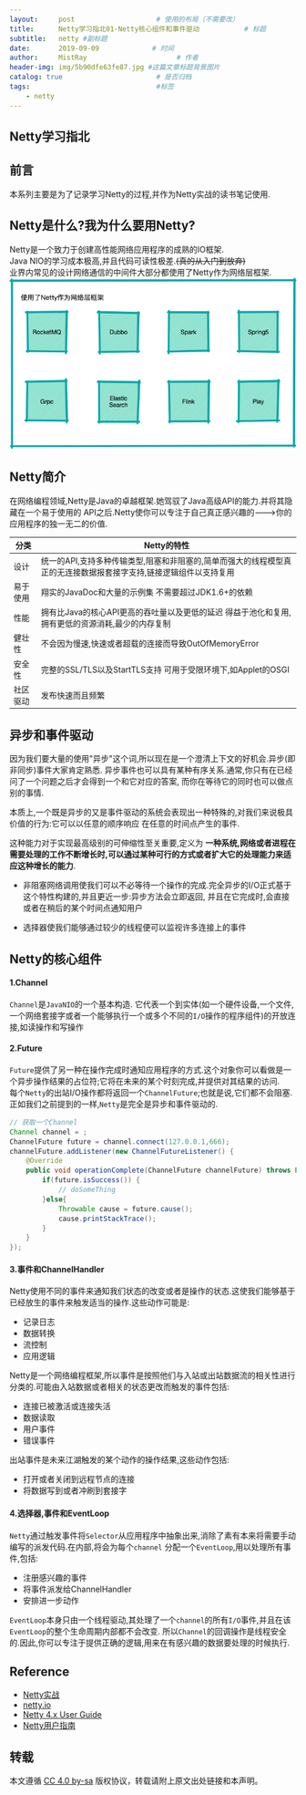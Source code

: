 ```yaml
---
layout:     post                    # 使用的布局（不需要改）
title:      Netty学习指北01-Netty核心组件和事件驱动           # 标题 
subtitle:   netty #副标题
date:       2019-09-09             # 时间
author:     MistRay                      # 作者
header-img: img/5b90dfe63fe87.jpg #这篇文章标题背景图片
catalog: true                       # 是否归档
tags:                               #标签
    - netty
---
```

## Netty学习指北

## 前言

本系列主要是为了记录学习Netty的过程,并作为Netty实战的读书笔记使用.

## Netty是什么?我为什么要用Netty?
Netty是一个致力于创建高性能网络应用程序的成熟的IO框架.  
Java NIO的学习成本极高,并且代码可读性极差.~~(真的从入门到放弃)~~  
业界内常见的设计网络通信的中间件大部分都使用了Netty作为网络层框架.
![netty](/img/post_img/post_2019_09_09_01.png)

## Netty简介
在网络编程领域,Netty是Java的卓越框架.她驾驭了Java高级API的能力.并将其隐藏在一个易于使用的
API之后.Netty使你可以专注于自己真正感兴趣的--->你的应用程序的独一无二的价值.

| 分类 | Netty的特性 |
| --- | --- |
| 设计 | 统一的API,支持多种传输类型,阻塞和非阻塞的,简单而强大的线程模型真正的无连接数据报套接字支持,链接逻辑组件以支持复用 |
| 易于使用 | 翔实的JavaDoc和大量的示例集 不需要超过JDK1.6+的依赖 |
| 性能 | 拥有比Java的核心API更高的吞吐量以及更低的延迟 得益于池化和复用,拥有更低的资源消耗,最少的内存复制 |
| 健壮性 | 不会因为慢速,快速或者超载的连接而导致OutOfMemoryError |
| 安全性 | 完整的SSL/TLS以及StartTLS支持 可用于受限环境下,如Applet的OSGI |
| 社区驱动 | 发布快速而且频繁  |


## 异步和事件驱动
因为我们要大量的使用"异步"这个词,所以现在是一个澄清上下文的好机会.异步(即非同步)事件大家肯定熟悉.
异步事件也可以具有某种有序关系.通常,你只有在已经问了一个问题之后才会得到一个和它对应的答案,
而你在等待它的同时也可以做点别的事情.

本质上,一个既是异步的又是事件驱动的系统会表现出一种特殊的,对我们来说极具价值的行为:它可以以任意的顺序响应
在任意的时间点产生的事件.

这种能力对于实现最高级别的可伸缩性至关重要,定义为
__一种系统,网络或者进程在需要处理的工作不断增长时,可以通过某种可行的方式或者扩大它的处理能力来适应这种增长的能力__.

* 非阻塞网络调用使我们可以不必等待一个操作的完成.完全异步的I/O正式基于这个特性构建的,并且更近一步:异步方法会立即返回,
并且在它完成时,会直接或者在稍后的某个时间点通知用户

* 选择器使我们能够通过较少的线程便可以监视许多连接上的事件

## Netty的核心组件
#### 1.Channel
`Channel`是`JavaNIO`的一个基本构造.
它代表一个到实体(如一个硬件设备,一个文件,一个网络套接字或者一个能够执行一个或多个不同的`I/O`操作的程序组件)的开放连接,如读操作和写操作

#### 2.Future
`Future`提供了另一种在操作完成时通知应用程序的方式.这个对象你可以看做是一个异步操作结果的占位符;它将在未来的某个时刻完成,并提供对其结果的访问.  
每个`Netty`的出站I/O操作都将返回一个`ChannelFuture`;也就是说,它们都不会阻塞.正如我们之前提到的一样,`Netty`是完全是异步和事件驱动的.
```java
// 获取一个Channel
Channel channel = ;
ChannelFuture future = channel.connect(127.0.0.1,666);
channelFuture.addListener(new ChannelFutureListener() {
    @Override
    public void operationComplete(ChannelFuture channelFuture) throws Exception {
        if(future.isSuccess()) {
            // doSomeThing
        }else{
            Throwable cause = future.cause();
            cause.printStackTrace();
        }          
    }
});
```
#### 3.事件和ChannelHandler  

Netty使用不同的事件来通知我们状态的改变或者是操作的状态.这使我们能够基于已经放生的事件来触发适当的操作.这些动作可能是:  
* 记录日志
* 数据转换
* 流控制
* 应用逻辑  

Netty是一个网络编程框架,所以事件是按照他们与入站或出站数据流的相关性进行分类的.可能由入站数据或者相关的状态更改而触发的事件包括:  
* 连接已被激活或连接失活
* 数据读取
* 用户事件
* 错误事件  

出站事件是未来江湖触发的某个动作的操作结果,这些动作包括:
* 打开或者关闭到远程节点的连接
* 将数据写到或者冲刷到套接字

#### 4.选择器,事件和EventLoop
`Netty`通过触发事件将`Selector`从应用程序中抽象出来,消除了素有本来将需要手动编写的派发代码.在内部,将会为每个`channel`
分配一个`EventLoop`,用以处理所有事件,包括:
* 注册感兴趣的事件
* 将事件派发给ChannelHandler
* 安排进一步动作

`EventLoop`本身只由一个线程驱动,其处理了一个`channel`的所有`I/O`事件,并且在该`EventLoop`的整个生命周期内部都不会改变.
所以`Channel`的回调操作是线程安全的.因此,你可以专注于提供正确的逻辑,用来在有感兴趣的数据要处理的时候执行.


## Reference
* [Netty实战](https://book.douban.com/subject/27038538/)
* [netty.io](https://netty.io/)
* [Netty 4.x User Guide](https://zhuanlan.zhihu.com/p/24955867)
* [Netty用户指南](https://github.com/waylau/netty-4-user-guide)

## 转载
本文遵循 [CC 4.0 by-sa](https://creativecommons.org/licenses/by-sa/4.0/) 版权协议，转载请附上原文出处链接和本声明。